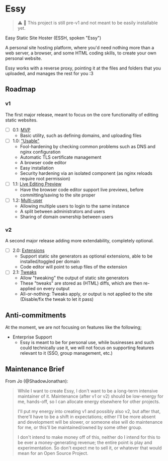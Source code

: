 # Essy

> ⚠️ 🚧 This project is still pre-v1 and not meant to be easily installable yet.

Easy Static Site Hoster (ESSH, spoken "Essy")

A personal site hosting platform, where you'd need nothing more than a web server, a browser,
and some HTML coding skills, to create your own personal website.

Essy works with a reverse proxy, pointing it at the files and folders that you uploaded, and manages the rest for you :3

## Roadmap

### v1

The first major release, meant to focus on the core functionality of editing static websites.

- [ ] 0.1: [MVP](https://github.com/ShadowJonathan/Essy/milestone/1)
    - Basic utility, such as defining domains, and uploading files
- [ ] 1.0: ["Usable"](https://github.com/ShadowJonathan/Essy/milestone/2)
    - Fool-hardening by checking common problems such as DNS and nginx configuration
    - Automatic TLS certificate management
    - A browser code editor
    - Easy installation
    - Security hardening via an isolated component (as nginx reloads require root permission)
- [ ] 1.1: [Live Editing Preview](https://github.com/ShadowJonathan/Essy/milestone/3)
    - Have the browser code editor support live previews, before committing/saving to the site proper
- [ ] 1.2: [Multi-user](https://github.com/ShadowJonathan/Essy/milestone/6)
    - Allowing multiple users to login to the same instance
    - A split between administrators and users
    - Sharing of domain ownership between users

### v2

A second major release adding more extendability, completely optional.

- [ ] 2.0: [Extensions](https://github.com/ShadowJonathan/Essy/milestone/4)
    - Support static site generators as optional extensions, able to be installed/toggled per domain
    - Code editor will point to setup files of the extension
- [ ] 2.1: [Tweaks](https://github.com/ShadowJonathan/Essy/milestone/5)
    - Allow "tweaking" the output of static site generators
    - These "tweaks" are stored as (HTML) diffs, which are then re-applied on every output
    - All-or-nothing: Tweaks apply, or output is not applied to the site (Disable/fix the tweak to let it pass)

## Anti-commitments

At the moment, we are not focusing on features like the following;

- Enterprise Support
  - Essy is meant to be for personal use, while businesses and such could technically use it,
    we will not focus on supporting features relevant to it (SSO, group management, etc.)

## Maintenance Brief

From Jo (@ShadowJonathan):

> While I want to create Essy, I don't want to be a long-term intensive maintainer of it.
> Maintenance (after v1 or v2) should be low-energy for me, hands-off,
> so I can allocate energy elsewhere for other projects.
>
> I'll put my energy into creating v1 and possibly also v2, but after that, there'll have to be a shift in
> expectations; either I'll be more absent and development will be slower, or someone else will do maintenance for me,
> or this'll be maintained/owned by some other group.
>
> I don't intend to make money off of this, neither do I intend for this to be ever a money-generating revenue;
> the entire point is play and experimentation. So don't expect me to sell it, or whatever that would mean for an
> Open Source Project.

